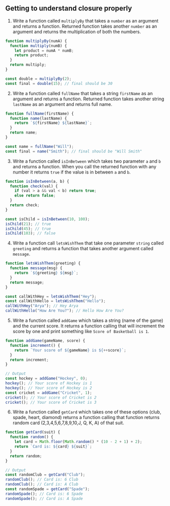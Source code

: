 ## Getting to understand closure properly

1. Write a function called `multiplyBy` that takes a `number` as an argument and returns a function. Returned function takes another `number` as an argument and returns the multiplication of both the numbers.

```js
function multiplyBy(numA) {
  function multiply(numB) {
    let product = numA * numB;
    return product;
  }
  return multiply;
}

const double = multiplyBy(2);
const final = double(15); // final should be 30
```

2. Write a function called `fullName` that takes a string `firstName` as an argument and returns a function. Returned function takes another string `lastName` as an argument and returns full name.

```js
function fullName(firstName) {
  function name(lastName) {
    return `${firstName} ${lastName}`;
  }
  return name;
}

const name = fullName("Will");
const final = name("Smith"); // final should be "Will Smith"
```

3. Write a function called `isInBetween` which takes two parameter `a` and `b` and returns a function. When you call the returned function with any number it returns `true` if the value is in between `a` and `b`.

```js
function isInBetween(a, b) {
  function check(val) {
    if (val > a && val < b) return true;
    else return false;
  }
  return check;
}

const isChild = isInBetween(10, 100);
isChild(21); // true
isChild(45); // true
isChild(103); // false
```

4. Write a function call `letsWishThem` that take one parameter `string` called `greeting` and returns a function that takes another argument called `message`.

```js
function letsWishThem(greeting) {
  function message(msg) {
    return `${greeting} ${msg}`;
  }
  return message;
}

const callWithHey = letsWishThem("Hey");
const callWithHello = letsWishThem("Hello");
callWithHey("Arya"); // Hey Arya
callWithHello("How Are You?"); // Hello How Are You?
```

5. Write a function called `addGame` which takes a string (name of the game) and the current score. It returns a function calling that will increment the score by one and print something like `Score of Basketball is 1`.

```js
function addGame(gameName, score) {
  function increment() {
    return `Your score of ${gameName} is ${++score}`;
  }
  return increment;
}

// Output
const hockey = addGame("Hockey", 0);
hockey(); // Your score of Hockey is 1
hockey(); // Your score of Hockey is 2
const cricket = addGame("Cricket", 1);
cricket(); // Your score of Cricket is 2
cricket(); // Your score of Cricket is 3
```

6. Write a function called `getCard` which takes one of these options (club, spade, heart, diamond) returns a function calling that function returns random card (2,3,4,5,6,7,8,9,10,J, Q, K, A) of that suit.

```js
function getCard(suit) {
  function random() {
    let card = Math.floor(Math.random() * (10 - 2 + 1) + 2);
    return `Card is: ${card} ${suit}`;
  }
  return random;
}

// Output
const randomClub = getCard("Club");
randomClub(); // Card is: 6 Club
randomClub(); // Card is: A Club
const randomSpade = getCard("Spade");
randomSpade(); // Card is: 6 Spade
randomSpade(); // Card is: A Spade
```
